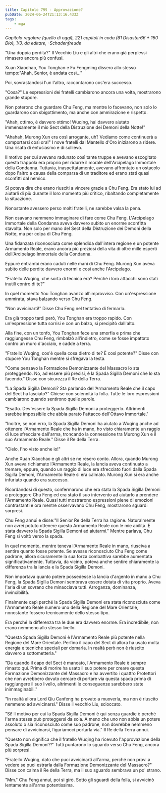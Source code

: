 ```yaml
---
title: Capitolo 799 - Approvazione?
pubDate: 2024-06-24T21:13:16.433Z
tags:
    - mga
---
```



<em>Capitolo regolare (quello di oggi),
221 capitoli in coda (61 Disaster66 + 160 Dio), 1/3,
da editare,
-Schadenfreude</em>


"Una doppia perdita?" Il Vecchio Liu e gli altri che erano già perplessi rimasero ancora più confusi.


Xuan Xiaochao, You Tonghan e Fu Fengming dissero allo stesso tempo:"Ahah, Senior, è andata così..."


Poi, sovrastandosi l'un l'altro, raccontarono cos'era successo.


"Cosa?" Le espressioni dei fratelli cambiarono ancora una volta, mostrarono grande stupore.


Non poterono che guardare Chu Feng, ma mentre lo facevano, non solo lo guardarono con sbigottimento, ma anche con ammirazione e rispetto.


"Ahah, ottimo, è davvero ottimo! Wuqing, hai davvero aiutato immensamente il mio Sect della Distruzione dei Demoni della Notte!"


"Ahahah, Murong Xun era così arrogante, uh? Vediamo come continuerà a comportarsi così ora!" I nove fratelli dal Mantello d'Oro iniziarono a ridere. Una risata di entusiasmo e di sollievo.


Il motivo per cui avevano radunato così tante truppe e avevano escogitato questa trappola era proprio per ridurre il morale dell'Arcipelago Immortale della Condanna. Tuttavia, inaspettatamente, avevano affrontato un ostacolo dopo l'altro a causa della comparsa di un traditore ed erano stati quasi sconfitti dal nemico.


Si poteva dire che erano riusciti a vincere grazie a Chu Feng. Era stato lui ad aiutarli di più durante il loro momento più critico, ribaltando completamente la situazione.


Nonostante avessero perso molti fratelli, ne sarebbe valsa la pena.


Non osavano nemmeno immaginare di fare come Chu Feng. L'Arcipelago Immortale della Condanna aveva davvero subìto un enorme sconfitta stavolta. Non solo per mano del Sect della Distruzione dei Demoni della Notte, ma per colpa di Chu Feng.


Una fidanzata riconosciuta come splendida dall'intera regione e un potente Armamento Reale, erano ancora più preziosi della vita di oltre mille esperti dell'Arcipelago Immortale della Condanna.


Eppure entrambi erano caduti nelle mani di Chu Feng. Murong Xun aveva subìto delle perdite davvero enormi e così anche l'Arcipelago.


"Fratello Wuqing, che sorta di tecnica era? Perché i loro attacchi sono stati inutili contro di te?"


In quel momento You Tonghan avanzò all'improvviso. Con un'espressione ammirata, stava balzando verso Chu Feng.


"Non avvicinarti!" Disse Chu Feng nel tentativo di fermarlo.


Era già troppo tardi però, You Tonghan era troppo rapido. Con un'espressione tutta sorrisi e con un balzo, si precipitò dall'alto.


Alla fine, con un tonfo, You Tonghan fece una smorfia e prima che raggiungesse Chu Feng, rimbalzò all'indietro, come se fosse impattato contro un muro d'acciaio, e cadde a terra.


"Fratello Wuqing, cos'è quella cosa dietro di te? È così potente?" Disse con stupore You Tonghan mentre si sfregava la testa.


"Come pensavo la Formazione Demonizzante del Massacro lo sta proteggendo. No, ad essere più precisi, è la Spada Sigilla Demoni che lo sta facendo." Disse con sicurezza il Re della Terra.


"La Spada Sigilla Demoni? Sta parlando dell'Armamento Reale che il capo del Sect ha lasciato?" Chiese con solennità la folla. Tutte le loro espressioni cambiarono quando sentirono quelle parole.


"Esatto. Dev'essere la Spada Sigilla Demoni a proteggerlo. Altrimenti sarebbe impossibile che abbia parato l'attacco dell'Ottavo Immortale."


"Inoltre, se non erro, la Spada Sigilla Demoni ha aiutato a Wuqing anche ad ottenere l'Armamento Reale che ha in mano, ho visto chiaramente un raggio di luce sfrecciare dall'arma, troncando la connessione tra Murong Xun e il suo Armamento Reale." Disse il Re della Terra.


"Cielo, l'ho visto anche io!"


Anche Xuan Xiaochao e gli altri se ne resero conto. Allora, quando Murong Xun aveva richiamato l'Armamento Reale, la lancia aveva continuato a tremare, eppure, quando un raggio di luce era sfrecciato fuori dalla Spada Sigilla Demoni, l'Armamento Reale si era calmato. Murong Xun si era anche infuriato quando era successo.


Ricordandosi di questo, confermarono che era stata la Spada Sigilla Demoni a proteggere Chu Feng ed era stato il suo intervento ad aiutarlo a prendere l'Armamento Reale. Quasi tutti mostrarono espressioni piene di emozioni contrastanti e ora mentre osservavano Chu Feng, mostrarono sguardi sorpresi.


Chu Feng annuì e disse:"Il Senior Re della Terra ha ragione. Naturalmente non avrei potuto ottenere questo Armamento Reale con le mie abilità. È stata davvero la Spada Sigilla Demoni ad aiutarmi." Mentre parlava, Chu Feng si voltò verso la spada.


In quel momento, mentre teneva l'Armamento Reale in mano, riusciva a sentire quanto fosse potente. Se avesse riconosciuto Chu Feng come padrone, allora sicuramente la sua forza combattiva sarebbe aumentata significativamente. Tuttavia, da vicino, poteva anche sentire chiaramente la differenza tra la lancia e la Spada Sigilla Demoni.


Non importava quanto potere possedesse la lancia d'argento in mano a Chu Feng, la Spada Sigilla Demoni sembrava essere dotata di vita proprio. Aveva l'aria di un sovrano che minacciava tutti. Arroganza, dominanza, invincibilità.


Finalmente capì perché la Spada Sigilla Demoni era stata riconosciuta come l'Armamento Reale numero uno della Regione del Mare Orientale, nonostante fossero tecnicamente dello stesso tipo.


Era perché la differenza tra le due era davvero enorme. Era incredibile, non erano nemmeno allo stesso livello.


"Questa Spada Sigilla Demoni è l'Armamento Reale più potente nella Regione del Mare Orientale. Perfino il capo del Sect di allora ha usato molta energia e tecniche speciali per domarla. In realtà però non è riuscito davvero a sottometterla."


"Da quando il capo del Sect è mancato, l'Armamento Reale è sempre rimasto qui. Prima di morire ha usato il suo potere per creare questa Formazione Demonizzante del Massacro e ha avvertito i quattro Protettori che non avrebbero dovuto cercare di portare via questa spada prima di raggiungere il suo livello, altrimenti le conseguenze sarebbero state inimmaginabili."


"In realtà allora Lord Qiu Canfeng ha provato a muoverla, ma non è riuscito nemmeno ad avvicinarsi." Disse il vecchio Liu, scioccato.


"Sì! Il motivo per cui la Spada Sigilla Demoni è qui senza guardie è perché l'arma stessa può proteggersi da sola. A meno che uno non abbia un potere assoluto o sia riconosciuto come suo padrone, non dovrebbe nemmeno pensare di avvicinarsi, figuriamoci portarla via." Il Re della Terra annuì.


"Questo non significa che il fratello Wuqing ha ricevuto l'approvazione della Spada Sigilla Demoni?!" Tutti puntarono lo sguardo verso Chu Feng, ancora più sorpresi.


"Fratello Wuqing, dato che puoi avvicinarti all'arma, perché non provi a vedere se puoi estrarla dalla Formazione Demonizzante del Massacro?" Disse con calma il Re della Terra, ma il suo sguardo sembrava un po' strano.


"Mm." Chu Feng annuì, poi si girò. Sotto gli sguardi della folla, si avvicinò lentamente all'arma potentissima.
                                


                                



